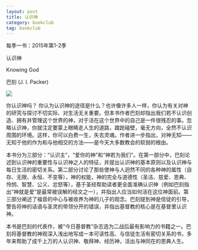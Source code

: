 ```yaml
---
layout: post
title: 认识神 
category: bookclub
tag: bookclub
---
```


每季一书：2015年第1-2季

认识神

Knowing God

巴刻 (J. I. Packer)

<img src="http://media.wcec-home.org/image/bookclub/knowingGod.png" >

你认识神吗？ 你认为认识神的途径是什么？也许像许多人一样，你认为有关对神的研究与探讨不切实际、对生活无关重要。但本书作者巴刻却指出我们若不认识创造、拥有并管理这个世界的神，对于活在这个世界中的自己是一件很残忍的事。忽略认识神，你就注定要蒙上眼睛走人生的道路，踉跄碰壁，毫无方向，全然不认识周围的环境。这样，你可以白费一生，失去灵魂。作者进一步指出，对神无知——无知于他的作为和与他相交的方法——是今天大多数教会的软弱的根由。

本书分为三部分：“认识主”，“爱你的神”和“神若为我们”。在第一部分中，巴刻论述到认识神的重要性与认识神之人的特征，并提出认识神的基本原则以及认识神与每日生活的密切关系。第二部分讨论了那些使神与人迥然不同的各种神的属性（自存、无限、永恒、不变等），神的权能，神的完全与道德性（圣洁、慈爱、恩典、怜悯、智慧、公义、忿怒等），基于圣经帮助读者更全面准确认识神（例如巴刻指出“神就是爱”是最常被误解的经文之一），并指出人应当如何活在这位神面前。第三部分阐述了福音的中心与被收养为神的儿子的观念。巴刻提到神是信徒的引导，警告将神的话语与圣灵的带领分开的错误，并指出基督教的核心是在基督里认识神。

本书是巴刻的代表作，被“今日基督教”杂志选为二战后最有影响力的书籍之一。巴刻将基督教的神观深入浅出地写成一本可读性高、与信徒生活有密切关系的书，多年来帮助了成千上万的人认识神、敬拜神、经历神，活出与神同在的恩典人生。
